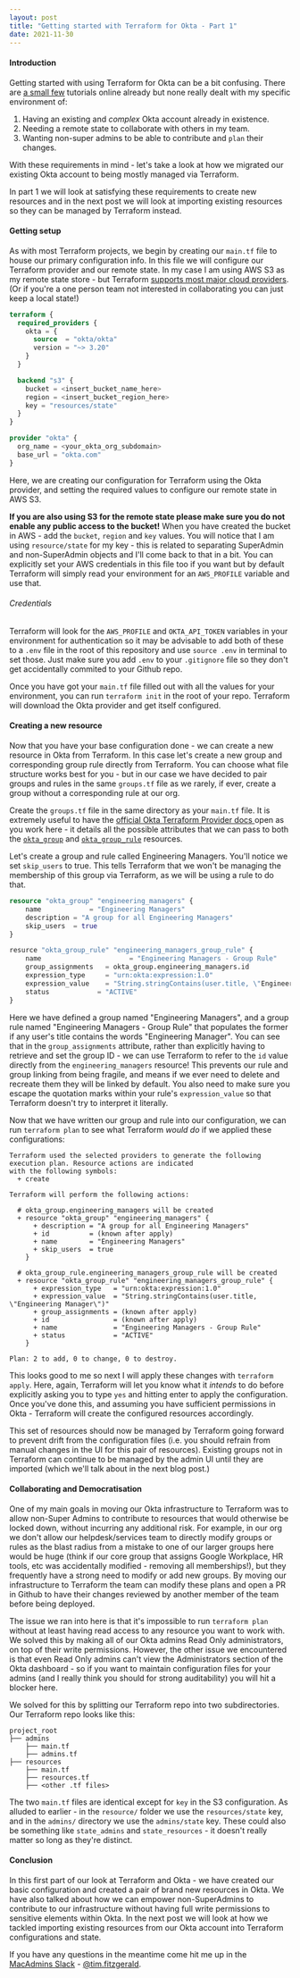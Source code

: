 ```yaml
---
layout: post
title: "Getting started with Terraform for Okta - Part 1"
date: 2021-11-30
---
```

#### Introduction
Getting started with using Terraform for Okta can be a bit confusing. There are [a small few](https://developer.okta.com/blog/2020/02/03/managing-multiple-okta-instances-with-terraform-cloud) tutorials online already but none really dealt with my specific environment of:

1. Having an existing and _complex_ Okta account already in existence.
2. Needing a remote state to collaborate with others in my team.
3. Wanting non-super admins to be able to contribute and `plan` their changes.

With these requirements in mind - let's take a look at how we migrated our existing Okta account to being mostly managed via Terraform.

In part 1 we will look at satisfying these requirements to create new resources and in the next post we will look at importing existing resources so they can be managed by Terraform instead.

#### Getting setup
As with most Terraform projects, we begin by creating our `main.tf` file to house our primary configuration info. In this file we will configure our Terraform provider and our remote state. In my case I am using AWS S3 as my remote state store - but Terraform [supports most major cloud providers](https://www.terraform.io/docs/language/state/remote.html). (Or if you're a one person team not interested in collaborating you can just keep a local state!)

```terraform
terraform {
  required_providers {
    okta = {
      source  = "okta/okta"
      version = "~> 3.20"
    }
  }

  backend "s3" {
    bucket = <insert_bucket_name_here>
    region = <insert_bucket_region_here>
    key = "resources/state"
  }
}

provider "okta" {
  org_name = <your_okta_org_subdomain>
  base_url = "okta.com"
}
```

Here, we are creating our configuration for Terraform using the Okta provider, and setting the required values to configure our remote state in AWS S3. 

__If you are also using S3 for the remote state please make sure you do not enable any public access to the bucket!__ When you have created the bucket in AWS - add the `bucket`, `region` and `key` values. You will notice that I am using `resource/state` for my key - this is related to separating SuperAdmin and non-SuperAdmin objects and I'll come back to that in a bit. You can explicitly set your AWS credentials in this file too if you want but by default Terraform will simply read your environment for an `AWS_PROFILE` variable and use that. 

###### _Credentials_
Terraform will look for the `AWS_PROFILE` and `OKTA_API_TOKEN` variables in your environment for authentication so it may be advisable to add both of these to a `.env` file in the root of this repository and use `source .env` in terminal to set those. Just make sure you add `.env` to your `.gitignore` file so they don't get accidentally commited to your Github repo.

Once you have got your `main.tf` file filled out with all the values for your environment, you can run `terraform init` in the root of your repo. Terraform will download the Okta provider and get itself configured.

#### Creating a new resource
Now that you have your base configuration done - we can create a new resource in Okta from Terraform. In this case let's create a new group and corresponding group rule directly from Terraform. You can choose what file structure works best for you - but in our case we have decided to pair groups and rules in the same `groups.tf` file as we rarely, if ever, create a group without a corresponding rule at our org. 

Create the `groups.tf` file in the same directory as your `main.tf` file. It is extremely useful to have the [official Okta Terraform Provider docs ](https://registry.terraform.io/providers/okta/okta/latest/docs) open as you work here - it details all the possible attributes that we can pass to both the [`okta_group`](https://registry.terraform.io/providers/okta/okta/latest/docs/resources/group) and [`okta_group_rule`](https://registry.terraform.io/providers/okta/okta/latest/docs/resources/group_rule) resources.

Let's create a group and rule called Engineering Managers. You'll notice we set `skip_users` to true. This tells Terraform that we won't be managing the membership of this group via Terraform, as we will be using a rule to do that. 

```terraform
resource "okta_group" "engineering_managers" {
	name		    = "Engineering Managers"
	description	= "A group for all Engineering Managers"
	skip_users	= true
}

resurce "okta_group_rule" "engineering_managers_group_rule" {
	name				      = "Engineering Managers - Group Rule"
	group_assignments	= okta_group.engineering_managers.id
	expression_type		= "urn:okta:expression:1.0"
	expression_value	= "String.stringContains(user.title, \"Engineering Manager\")"
	status            = "ACTIVE"
}
```

Here we have defined a group named "Engineering Managers", and a group rule named "Engineering Managers - Group Rule" that populates the former if any user's title contains the words "Engineering Manager". You can see that in the `group_assignments` attribute, rather than explicitly having to retrieve and set the group ID - we can use Terraform to refer to the `id` value directly from the `engineering_managers` resource! This prevents our rule and group linking from being fragile, and means if we ever need to delete and recreate them they will be linked by default. You also need to make sure you escape the quotation marks within your rule's `expression_value` so that Terraform doesn't try to interpret it literally. 

Now that we have written our group and rule into our configuration, we can run `terraform plan` to see what Terraform _would do_ if we applied these configurations:

```shell
Terraform used the selected providers to generate the following execution plan. Resource actions are indicated
with the following symbols:
  + create

Terraform will perform the following actions:

  # okta_group.engineering_managers will be created
  + resource "okta_group" "engineering_managers" {
      + description = "A group for all Engineering Managers"
      + id          = (known after apply)
      + name        = "Engineering Managers"
      + skip_users  = true
    }

  # okta_group_rule.engineering_managers_group_rule will be created
  + resource "okta_group_rule" "engineering_managers_group_rule" {
      + expression_type   = "urn:okta:expression:1.0"
      + expression_value  = "String.stringContains(user.title, \"Engineering Manager\")"
      + group_assignments = (known after apply)
      + id                = (known after apply)
      + name              = "Engineering Managers - Group Rule"
      + status            = "ACTIVE"
    }

Plan: 2 to add, 0 to change, 0 to destroy.
```

This looks good to me so next I will apply these changes with `terraform apply`. Here, again, Terraform will let you know what it _intends_ to do before explicitly asking you to type `yes` and hitting enter to apply the configuration. Once you've done this, and assuming you have sufficient permissions in Okta - Terraform will create the configured resources accordingly. 

This set of resources should now be managed by Terraform going forward to prevent drift from the configuration files (i.e. you should refrain from manual changes in the UI for this pair of resources). Existing groups not in Terraform can continue to be managed by the admin UI until they are imported (which we'll talk about in the next blog post.)

#### Collaborating and Democratisation
One of my main goals in moving our Okta infrastructure to Terraform was to allow non-Super Admins to contribute to resources that would otherwise be locked down, without incurring any additional risk. For example, in our org we don't allow our helpdesk/services team to directly modify groups or rules as the blast radius from a mistake to one of our larger groups here would be huge (think if our core group that assigns Google Workplace, HR tools, etc was accidentally modified - removing all memberships!), but they frequently have a strong need to modify or add new groups. By moving our infrastructure to Terraform the team can modify these plans and open a PR in Github to have their changes reviewed by another member of the team before being deployed.

The issue we ran into here is that it's impossible to run `terraform plan` without at least having read access to any resource you want to work with. We solved this by making all of our Okta admins Read Only administrators, on top of their write permissions. However, the other issue we encountered is that even Read Only admins can't view the Administrators section of the Okta dashboard - so if you want to maintain configuration files for your admins (and I really think you should for strong auditability) you will hit a blocker here. 

We solved for this by splitting our Terraform repo into two subdirectories. Our Terraform repo looks like this:

```shell
project_root
├── admins
	├── main.tf
	├── admins.tf
├── resources
	├── main.tf
	├── resources.tf
	├── <other .tf files>
```

The two `main.tf` files are identical except for `key` in the S3 configuration. As alluded to earlier - in the `resource/` folder we use the `resources/state` key, and in the `admins/` directory we use the `admins/state` key. These could also be something like `state_admins` and `state_resources` - it doesn't really matter so long as they're distinct.

#### Conclusion
In this first part of our look at Terraform and Okta - we have created our basic configuration and created a pair of brand new resources in Okta. We have also talked about how we can empower non-SuperAdmins to contribute to our infrastructure without having full write permissions to sensitive elements within Okta. In the next post we will look at how we tackled importing existing resources from our Okta account into Terraform configurations and state. 

If you have any questions in the meantime come hit me up in the [MacAdmins Slack](https://www.macadmins.org/) - [@tim.fitzgerald](https://macadmins.slack.com/team/U0HV0URL7).
